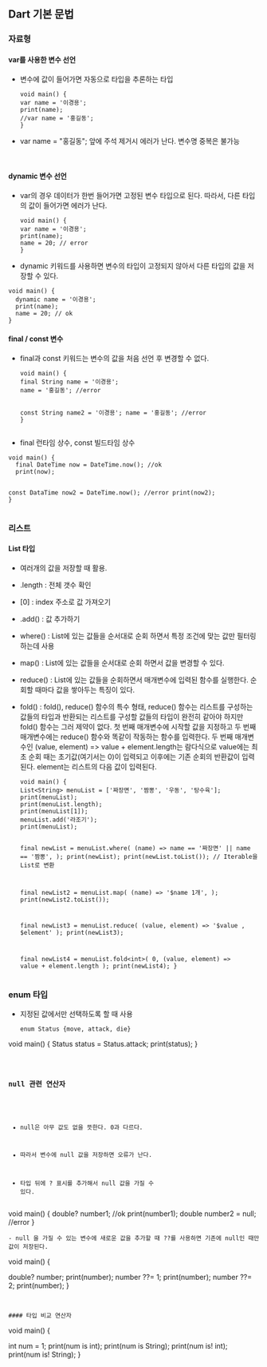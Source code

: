 <h2 id="dart-기본-문법">Dart 기본 문법</h2>
<h3 id="자료형">자료형</h3>
<h4 id="var를-사용한-변수-선언">var를 사용한 변수 선언</h4>
<ul>
<li>변수에 값이 들어가면 자동으로 타입을 추론하는 타입<pre><code>void main() {
var name = '이경용';
print(name);
//var name = '홍길동';
}</code></pre></li>
<li>var name = &quot;홍길동&quot;; 앞에 주석 제거시 에러가 난다. 변수명 중복은 불가능</li>
</ul>
<p>​</p>
<h4 id="dynamic-변수-선언">dynamic 변수 선언</h4>
<ul>
<li>var의 경우 데이터가 한번 들어가면 고정된 변수 타입으로 된다. 따라서, 다른 타입의 값이 들어가면 에러가 난다.<pre><code>void main() {
var name = '이경용';
print(name);
name = 20; // error
}</code></pre></li>
<li>dynamic 키워드를 사용하면 변수의 타입이 고정되지 않아서 다른 타입의 값을 저장할 수 있다.</li>
</ul>
<pre><code>void main() {
  dynamic name = '이경용';
  print(name);
  name = 20; // ok
}</code></pre><h4 id="final--const-변수">final / const 변수</h4>
<ul>
<li><p>final과 const 키워드는 변수의 값을 처음 선언 후 변경할 수 없다.</p>
<pre><code>void main() {
final String name = '이경용';
name = '홍길동'; //error

const String name2 = '이경용';
name = '홍길동'; //error
}</code></pre></li>
<li><p>final 런타임 상수, const 빌드타임 상수</p>
</li>
</ul>
<pre><code>void main() {
  final DateTime now = DateTime.now(); //ok
  print(now);

  const DataTime now2 = DateTime.now(); //error
  print(now2);
}</code></pre><h3 id="리스트">리스트</h3>
<h4 id="list-타입">List 타입</h4>
<ul>
<li><p>여러개의 값을 저장할 때 활용.</p>
</li>
<li><p>.length : 전체 갯수 확인</p>
</li>
<li><p>[0] : index 주소로 값 가져오기</p>
</li>
<li><p>.add() : 값 추가하기</p>
</li>
<li><p>where() : List에 있는 값들을 순서대로 순회 하면서 특정 조건에 맞는 값만 필터링하는데 사용</p>
</li>
<li><p>map() : List에 있는 값들을 순서대로 순회 하면서 값을 변경할 수 있다.</p>
</li>
<li><p>reduce() : List에 있는 값들을 순회하면서 매개변수에 입력된 함수를 실행한다. 순회할 때마다 값을 쌓아두는 특징이 있다.</p>
</li>
<li><p>fold() : fold(), reduce() 함수의 특수 형태, reduce() 함수는 리스트를 구성하는 값들의 타입과 반환되는 리스트를 구성할 값들의 타입이 완전히 같아야 하지만 fold() 함수는 그러 제약이 없다. 첫 번째 매개변수에 시작할 값을 지정하고 두 번째 매개변수에는 reduce() 함수와 똑같이 작동하는 함수를 입력한다. 두 번째 매개변수인 (value, element) =&gt; value + element.length는 람다식으로 value에는 최초 순회 때는 초기값(여기서는 0)이 입력되고 이후에는 기존 순회의 반환값이 입력된다. element는 리스트의 다음 값이 입력된다.</p>
<pre><code>void main() {
List&lt;String&gt; menuList = ['짜장면', '짬뽕', '우동', '탕수육'];
print(menuList);
print(menuList.length);
print(menuList[1]);
menuList.add('라조기');
print(menuList);

final newList = menuList.where(
  (name) =&gt; name == '짜장면' || name == '짬뽕',
);
print(newList);
print(newList.toList()); // Iterable을 List로 변환

final newList2 = menuList.map(
  (name) =&gt; '$name 1개',
);
print(newList2.toList());

final newList3 = menuList.reduce(
  (value, element) =&gt; '$value , $element'
);
print(newList3);

final newList4 = menuList.fold&lt;int&gt;(
  0, (value, element) =&gt; value + element.length
);
print(newList4);
}</code></pre></li>
</ul>
<h3 id="enum-타입">enum 타입</h3>
<ul>
<li>지정된 값에서만 선택하도록 할 때 사용<pre><code>enum Status {move, attack, die}
</code></pre></li>
</ul>
<p>void main() {
  Status status = Status.attack;
  print(status);
}</p>
<pre><code>

### null 관련 연산자

- null은 아무 값도 없을 뜻한다. 0과 다르다. 

- 따라서 변수에 null 값을 저장하면 오류가 난다.

- 타입 뒤에 ? 표시를 추가해서 null 값을 가질 수 있다.</code></pre><p>void main() {
  double? number1; //ok
  print(number1);
  double number2 = null; //error
}</p>
<pre><code>- null 을 가질 수 있는 변수에 새로운 값을 추가할 때 ??를 사용하면 기존에 null인 때만 값이 저장된다.
</code></pre><p>void main() {
  double? number;
  print(number);
  number ??= 1;
  print(number);
  number ??= 2;
  print(number);
}</p>
<pre><code>

#### 타입 비교 연산자
</code></pre><p>void main() {
  int num = 1;
  print(num is int); 
  print(num is String);
  print(num is! int);
  print(num is! String);
}</p>
<pre><code></code></pre>
